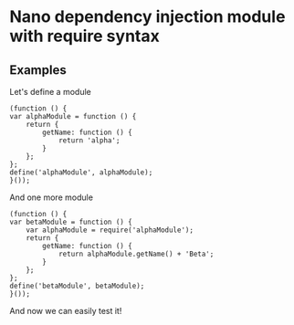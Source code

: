 # Nano dependency injection module with require syntax #
## Examples ##
Let's define a module

    (function () {
    var alphaModule = function () {
        return {
            getName: function () {
                return 'alpha';
            }
        };
    };
    define('alphaModule', alphaModule);
    }());
    
And one more module

    (function () {
    var betaModule = function () {
        var alphaModule = require('alphaModule');
        return {
            getName: function () {
                return alphaModule.getName() + 'Beta';
            }
        };
    };
    define('betaModule', betaModule);
    }());

And now we can easily test it!


